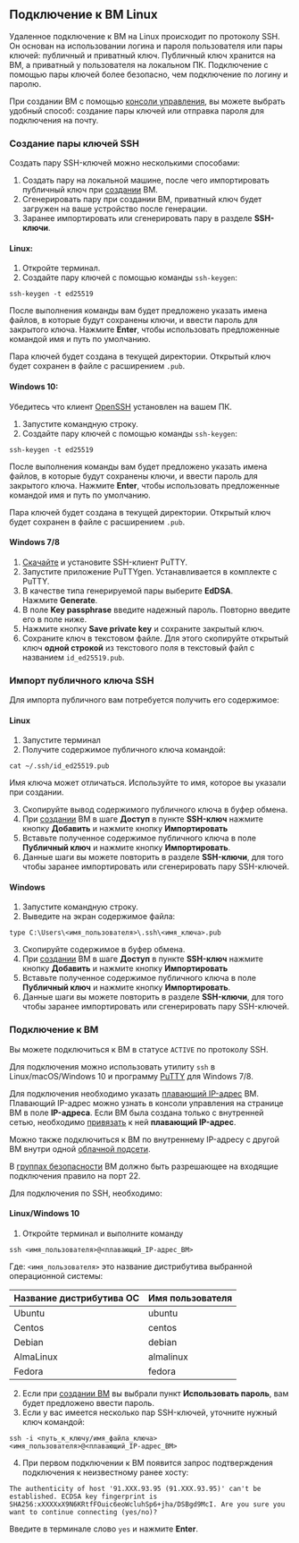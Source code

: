 

## Подключение к ВМ Linux


Удаленное подключение к ВМ на Linux происходит по протоколу SSH. Он основан на использовании логина и пароля пользователя или пары ключей: публичный и приватный ключ. Публичный ключ хранится на ВМ, а приватный у пользователя на локальном ПК. Подключение с помощью пары ключей более безопасно, чем подключение по логину и паролю.

При создании ВМ с помощью [консоли управления](https://console.ps.kz), вы можете выбрать удобный способ: создание пары ключей или отправка пароля для подключения на почту.  


### Создание пары ключей SSH

Создать пару SSH-ключей можно несколькими способами:

1. Создать пару на локальной машине, после чего импортировать публичный ключ при [создании]() ВМ.
2. Сгенерировать пару при создании ВМ, приватный ключ будет загружен на ваше устройство после генерации.
3. Заранее импортировать или сгенерировать пару в разделе **SSH-ключи**.

#### Linux:

1. Откройте терминал.
2. Создайте пару ключей с помощью команды `ssh-keygen`:

```
ssh-keygen -t ed25519
```

После выполнения команды вам будет предложено указать имена файлов, в которые будут сохранены ключи, и ввести пароль для закрытого ключа. Нажмите **Enter**, чтобы использовать предложенные командой имя и путь по умолчанию.

Пара ключей будет создана в текущей директории. Открытый ключ будет сохранен в файле с расширением `.pub`.

#### Windows 10:

Убедитесь что клиент [OpenSSH](https://learn.microsoft.com/ru-ru/windows-server/administration/openssh/openssh_install_firstuse) установлен на вашем ПК.

1. Запустите командную строку.
2. Создайте пару ключей с помощью команды `ssh-keygen`:

```
ssh-keygen -t ed25519
```

После выполнения команды вам будет предложено указать имена файлов, в которые будут сохранены ключи, и ввести пароль для закрытого ключа. Нажмите **Enter**, чтобы использовать предложенные командой имя и путь по умолчанию.

Пара ключей будет создана в текущей директории. Открытый ключ будет сохранен в файле с расширением `.pub`.

#### Windows 7/8

1. [Скачайте](https://www.putty.org/) и установите SSH-клиент PuTTY.
2. Запустите приложение PuTTYgen. Устанавливается в комплекте с PuTTY.
3. В качестве типа генерируемой пары выберите **EdDSA**. Нажмите **Generate**.
4. В поле **Key passphrase** введите надежный пароль. Повторно введите его в поле ниже.
5. Нажмите кнопку **Save private key** и сохраните закрытый ключ.
6. Сохраните ключ в текстовом файле. Для этого скопируйте открытый ключ **одной строкой** из текстового поля в текстовый файл с названием `id_ed25519.pub`.


### Импорт публичного ключа SSH

Для импорта публичного вам потребуется получить его содержимое:

#### Linux

1. Запустите терминал
2. Получите содержимое публичного ключа командой:

```
cat ~/.ssh/id_ed25519.pub
```
Имя ключа может отличаться. Используйте то имя, которое вы указали при создании. 

3. Скопируйте вывод содержимого публичного ключа в буфер обмена.
4. При [создании]() ВМ в шаге **Доступ** в пункте **SSH-ключ** нажмите кнопку **Добавить** и нажмите кнопку **Импортировать**
5. Вставьте полученное содержимое публичного ключа в поле **Публичный ключ** и нажмите кнопку **Импортировать**.
6. Данные шаги вы можете повторить в разделе **SSH-ключи**, для того чтобы заранее импортировать или сгенерировать пару SSH-ключей.

#### Windows

1. Запустите командную строку.
2. Выведите на экран содержимое файла:
```
type C:\Users\<имя_пользователя>\.ssh\<имя_ключа>.pub
```
3. Скопируйте содержимое в буфер обмена. 
4. При [создании]() ВМ в шаге **Доступ** в пункте **SSH-ключ** нажмите кнопку **Добавить** и нажмите кнопку **Импортировать**
5. Вставьте полученное содержимое публичного ключа в поле **Публичный ключ** и нажмите кнопку **Импортировать**.
6. Данные шаги вы можете повторить в разделе **SSH-ключи**, для того чтобы заранее импортировать или сгенерировать пару SSH-ключей.

### Подключение к ВМ 

Вы можете подключиться к ВМ в статусе `ACTIVE` по протоколу SSH.

Для подключения можно использовать утилиту `ssh` в Linux/macOS/Windows 10 и программу [PuTTY](https://www.chiark.greenend.org.uk/~sgtatham/putty/) для Windows 7/8.

Для подключения необходимо указать [плавающий IP-адрес]() ВМ. Плавающий IP-адрес можно узнать в консоли управления на странице ВМ в поле **IP-адреса**. Если ВМ была создана только с внутренней сетью, необходимо [привязать](instance-floating-ip-attach.md) к ней **плавающий IP-адрес**.

Можно также подключиться к ВМ по внутреннему IP-адресу с другой ВМ внутри одной [облачной подсети](). 

В [группах безопасности]() ВМ должно быть разрешающее на входящие подключения правило на порт 22.

Для подключения по SSH, необходимо:

#### Linux/Windows 10

1. Откройте терминал и выполните команду

```
ssh <имя_пользователя>@<плавающий_IP-адрес_ВМ>
```

Где: `<имя_пользователя>` это название дистрибутива выбранной операционной системы:

| Название дистрибутива ОС | Имя пользователя |
| ---- | ---- |
| Ubuntu | ubuntu |
| Centos | centos |
| Debian | debian |
| AlmaLinux | almalinux |
| Fedora | fedora |

2. Если при [создании ВМ]() вы выбрали пункт **Использовать пароль**, вам будет предложено ввести пароль.
3. Если у вас имеется несколько пар SSH-ключей, уточните нужный ключ командой:

```
ssh -i <путь_к_ключу/имя_файла_ключа> <имя_пользователя>@<плавающий_IP-адрес_ВМ>
```

4. При первом подключении к ВМ появится запрос подтверждения подключения к неизвестному ранее хосту:

```
The authenticity of host '91.XXX.93.95 (91.XXX.93.95)' can't be established. ECDSA key fingerprint is SHA256:xXXXXxX9N6KRtfFOuic6eoWcluhSp6+jha/DSBgd9McI. Are you sure you want to continue connecting (yes/no)?
```

Введите в терминале слово `yes` и нажмите **Enter**.







